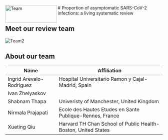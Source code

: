 <img align="left" width="165" height="57" src="https://zika.ispm.unibe.ch/COVID19/Logo_COAP.jpg" alt="Team">
# Proportion of asymptomatic SARS-CoV-2 infections: a living systematic review


## Meet our review team

<img src="https://zika.ispm.unibe.ch/COVID19/collageasymptomatics.jpg" alt="Team2">


## About our team

|          Name            |                Affiliation                                     |
|--------------------------|----------------------------------------------------------------|
| Ingrid Arevalo-Rodriguez | Hospital Universitario Ramon y Cajal-Madrid, Spain             |
| Ivan Zhelyaskov          |                                                                |
| Shabnam Thapa            | Univeristy of Manchester, United Kingdom                       |
| Nirmala Prajapati        | Ecole des Hautes Etudes en Sante Publique-Rennes, France       | 
| Xueting Qiu              | Harvard TH Chan School of Public Health- Boston, United States |